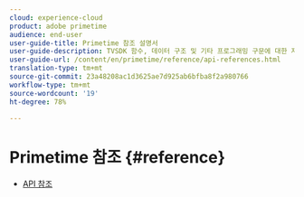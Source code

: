 ```yaml
---
cloud: experience-cloud
product: adobe primetime
audience: end-user
user-guide-title: Primetime 참조 설명서
user-guide-description: TVSDK 함수, 데이터 구조 및 기타 프로그래밍 구문에 대한 자세한 정보를 제공합니다.
user-guide-url: /content/en/primetime/reference/api-references.html
translation-type: tm+mt
source-git-commit: 23a48208ac1d3625ae7d925ab6bfba8f2a980766
workflow-type: tm+mt
source-wordcount: '19'
ht-degree: 78%

---
```



# Primetime 참조 {#reference}

+ [API 참조](api-references.md)
